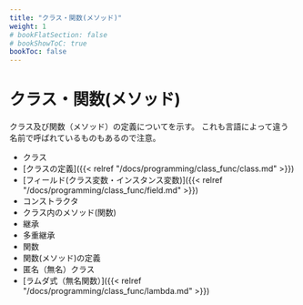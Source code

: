 ```yaml
---
title: "クラス・関数(メソッド)"
weight: 1
# bookFlatSection: false
# bookShowToC: true
bookToc: false
---
```


# クラス・関数(メソッド)

クラス及び関数（メソッド）の定義についてを示す。
これも言語によって違う名前で呼ばれているものもあるので注意。

- クラス
 - [クラスの定義]({{< relref "/docs/programming/class_func/class.md" >}})
 - [フィールド(クラス変数・インスタンス変数)]({{< relref "/docs/programming/class_func/field.md" >}})
 - コンストラクタ
 - クラス内のメソッド(関数)
 - 継承
 - 多重継承
- 関数
 - 関数(メソッド)の定義
 - 匿名（無名）クラス
 - [ラムダ式（無名関数）]({{< relref "/docs/programming/class_func/lambda.md" >}})
 